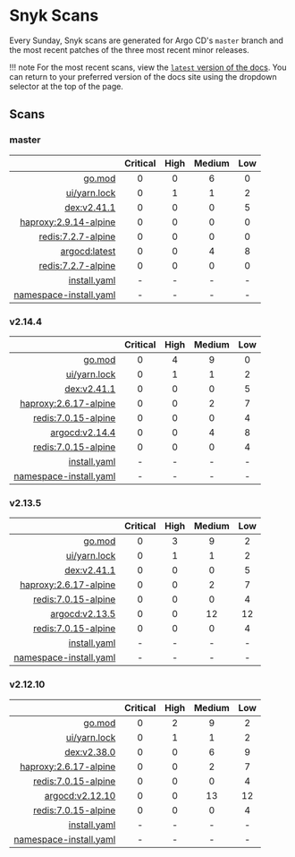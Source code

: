# Snyk Scans

Every Sunday, Snyk scans are generated for Argo CD's `master` branch and the most recent patches of the three most
recent minor releases.

!!! note
    For the most recent scans, view the [`latest` version of the docs](https://argo-cd.readthedocs.io/en/latest/snyk/).
    You can return to your preferred version of the docs site using the dropdown selector at the top of the page.

## Scans

### master

|    | Critical | High | Medium | Low |
|---:|:--------:|:----:|:------:|:---:|
| [go.mod](master/argocd-test.html) | 0 | 0 | 6 | 0 |
| [ui/yarn.lock](master/argocd-test.html) | 0 | 1 | 1 | 2 |
| [dex:v2.41.1](master/ghcr.io_dexidp_dex_v2.41.1.html) | 0 | 0 | 0 | 5 |
| [haproxy:2.9.14-alpine](master/public.ecr.aws_docker_library_haproxy_2.9.14-alpine.html) | 0 | 0 | 0 | 0 |
| [redis:7.2.7-alpine](master/public.ecr.aws_docker_library_redis_7.2.7-alpine.html) | 0 | 0 | 0 | 0 |
| [argocd:latest](master/quay.io_argoproj_argocd_latest.html) | 0 | 0 | 4 | 8 |
| [redis:7.2.7-alpine](master/redis_7.2.7-alpine.html) | 0 | 0 | 0 | 0 |
| [install.yaml](master/argocd-iac-install.html) | - | - | - | - |
| [namespace-install.yaml](master/argocd-iac-namespace-install.html) | - | - | - | - |

### v2.14.4

|    | Critical | High | Medium | Low |
|---:|:--------:|:----:|:------:|:---:|
| [go.mod](v2.14.4/argocd-test.html) | 0 | 4 | 9 | 0 |
| [ui/yarn.lock](v2.14.4/argocd-test.html) | 0 | 1 | 1 | 2 |
| [dex:v2.41.1](v2.14.4/ghcr.io_dexidp_dex_v2.41.1.html) | 0 | 0 | 0 | 5 |
| [haproxy:2.6.17-alpine](v2.14.4/public.ecr.aws_docker_library_haproxy_2.6.17-alpine.html) | 0 | 0 | 2 | 7 |
| [redis:7.0.15-alpine](v2.14.4/public.ecr.aws_docker_library_redis_7.0.15-alpine.html) | 0 | 0 | 0 | 4 |
| [argocd:v2.14.4](v2.14.4/quay.io_argoproj_argocd_v2.14.4.html) | 0 | 0 | 4 | 8 |
| [redis:7.0.15-alpine](v2.14.4/redis_7.0.15-alpine.html) | 0 | 0 | 0 | 4 |
| [install.yaml](v2.14.4/argocd-iac-install.html) | - | - | - | - |
| [namespace-install.yaml](v2.14.4/argocd-iac-namespace-install.html) | - | - | - | - |

### v2.13.5

|    | Critical | High | Medium | Low |
|---:|:--------:|:----:|:------:|:---:|
| [go.mod](v2.13.5/argocd-test.html) | 0 | 3 | 9 | 2 |
| [ui/yarn.lock](v2.13.5/argocd-test.html) | 0 | 1 | 1 | 2 |
| [dex:v2.41.1](v2.13.5/ghcr.io_dexidp_dex_v2.41.1.html) | 0 | 0 | 0 | 5 |
| [haproxy:2.6.17-alpine](v2.13.5/public.ecr.aws_docker_library_haproxy_2.6.17-alpine.html) | 0 | 0 | 2 | 7 |
| [redis:7.0.15-alpine](v2.13.5/public.ecr.aws_docker_library_redis_7.0.15-alpine.html) | 0 | 0 | 0 | 4 |
| [argocd:v2.13.5](v2.13.5/quay.io_argoproj_argocd_v2.13.5.html) | 0 | 0 | 12 | 12 |
| [redis:7.0.15-alpine](v2.13.5/redis_7.0.15-alpine.html) | 0 | 0 | 0 | 4 |
| [install.yaml](v2.13.5/argocd-iac-install.html) | - | - | - | - |
| [namespace-install.yaml](v2.13.5/argocd-iac-namespace-install.html) | - | - | - | - |

### v2.12.10

|    | Critical | High | Medium | Low |
|---:|:--------:|:----:|:------:|:---:|
| [go.mod](v2.12.10/argocd-test.html) | 0 | 2 | 9 | 2 |
| [ui/yarn.lock](v2.12.10/argocd-test.html) | 0 | 1 | 1 | 2 |
| [dex:v2.38.0](v2.12.10/ghcr.io_dexidp_dex_v2.38.0.html) | 0 | 0 | 6 | 9 |
| [haproxy:2.6.17-alpine](v2.12.10/public.ecr.aws_docker_library_haproxy_2.6.17-alpine.html) | 0 | 0 | 2 | 7 |
| [redis:7.0.15-alpine](v2.12.10/public.ecr.aws_docker_library_redis_7.0.15-alpine.html) | 0 | 0 | 0 | 4 |
| [argocd:v2.12.10](v2.12.10/quay.io_argoproj_argocd_v2.12.10.html) | 0 | 0 | 13 | 12 |
| [redis:7.0.15-alpine](v2.12.10/redis_7.0.15-alpine.html) | 0 | 0 | 0 | 4 |
| [install.yaml](v2.12.10/argocd-iac-install.html) | - | - | - | - |
| [namespace-install.yaml](v2.12.10/argocd-iac-namespace-install.html) | - | - | - | - |
